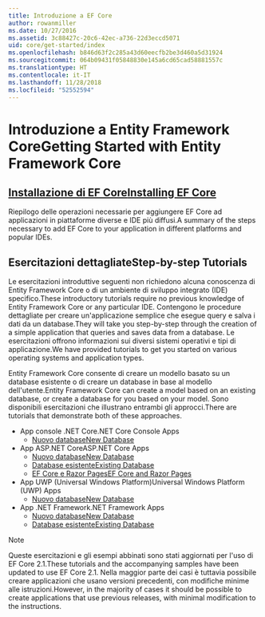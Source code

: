 ```yaml
---
title: Introduzione a EF Core
author: rowanmiller
ms.date: 10/27/2016
ms.assetid: 3c88427c-20c6-42ec-a736-22d3eccd5071
uid: core/get-started/index
ms.openlocfilehash: b846d63f2c285a43d60eecfb2be3d460a5d31924
ms.sourcegitcommit: 064b09431f05848830e145a6cd65cad58881557c
ms.translationtype: HT
ms.contentlocale: it-IT
ms.lasthandoff: 11/28/2018
ms.locfileid: "52552594"
---
```

# <a name="getting-started-with-entity-framework-core"></a><span data-ttu-id="7c54f-102">Introduzione a Entity Framework Core</span><span class="sxs-lookup"><span data-stu-id="7c54f-102">Getting Started with Entity Framework Core</span></span>

## <a name="installing-ef-coreinstallindexmd"></a>[<span data-ttu-id="7c54f-103">Installazione di EF Core</span><span class="sxs-lookup"><span data-stu-id="7c54f-103">Installing EF Core</span></span>](install/index.md)

<span data-ttu-id="7c54f-104">Riepilogo delle operazioni necessarie per aggiungere EF Core ad applicazioni in piattaforme diverse e IDE più diffusi.</span><span class="sxs-lookup"><span data-stu-id="7c54f-104">A summary of the steps necessary to add EF Core to your application in different platforms and popular IDEs.</span></span>

## <a name="step-by-step-tutorials"></a><span data-ttu-id="7c54f-105">Esercitazioni dettagliate</span><span class="sxs-lookup"><span data-stu-id="7c54f-105">Step-by-step Tutorials</span></span>

<span data-ttu-id="7c54f-106">Le esercitazioni introduttive seguenti non richiedono alcuna conoscenza di Entity Framework Core o di un ambiente di sviluppo integrato (IDE) specifico.</span><span class="sxs-lookup"><span data-stu-id="7c54f-106">These introductory tutorials require no previous knowledge of Entity Framework Core or any particular IDE.</span></span> <span data-ttu-id="7c54f-107">Contengono le procedure dettagliate per creare un'applicazione semplice che esegue query e salva i dati da un database.</span><span class="sxs-lookup"><span data-stu-id="7c54f-107">They will take you step-by-step through the creation of a simple application that queries and saves data from a database.</span></span> <span data-ttu-id="7c54f-108">Le esercitazioni offrono informazioni sui diversi sistemi operativi e tipi di applicazione.</span><span class="sxs-lookup"><span data-stu-id="7c54f-108">We have provided tutorials to get you started on various operating systems and application types.</span></span>

<span data-ttu-id="7c54f-109">Entity Framework Core consente di creare un modello basato su un database esistente o di creare un database in base al modello dell'utente.</span><span class="sxs-lookup"><span data-stu-id="7c54f-109">Entity Framework Core can create a model based on an existing database, or create a database for you based on your model.</span></span> <span data-ttu-id="7c54f-110">Sono disponibili esercitazioni che illustrano entrambi gli approcci.</span><span class="sxs-lookup"><span data-stu-id="7c54f-110">There are tutorials that demonstrate both of these approaches.</span></span>

* <span data-ttu-id="7c54f-111">App console .NET Core</span><span class="sxs-lookup"><span data-stu-id="7c54f-111">.NET Core Console Apps</span></span>
  * [<span data-ttu-id="7c54f-112">Nuovo database</span><span class="sxs-lookup"><span data-stu-id="7c54f-112">New Database</span></span>](netcore/new-db-sqlite.md)
* <span data-ttu-id="7c54f-113">App ASP.NET Core</span><span class="sxs-lookup"><span data-stu-id="7c54f-113">ASP.NET Core Apps</span></span>
  * [<span data-ttu-id="7c54f-114">Nuovo database</span><span class="sxs-lookup"><span data-stu-id="7c54f-114">New Database</span></span>](aspnetcore/new-db.md)
  * [<span data-ttu-id="7c54f-115">Database esistente</span><span class="sxs-lookup"><span data-stu-id="7c54f-115">Existing Database</span></span>](aspnetcore/existing-db.md)
  * [<span data-ttu-id="7c54f-116">EF Core e Razor Pages</span><span class="sxs-lookup"><span data-stu-id="7c54f-116">EF Core and Razor Pages</span></span>](/aspnet/core/data/ef-rp/intro)
* <span data-ttu-id="7c54f-117">App UWP (Universal Windows Platform)</span><span class="sxs-lookup"><span data-stu-id="7c54f-117">Universal Windows Platform (UWP) Apps</span></span>
  * [<span data-ttu-id="7c54f-118">Nuovo database</span><span class="sxs-lookup"><span data-stu-id="7c54f-118">New Database</span></span>](uwp/getting-started.md)
* <span data-ttu-id="7c54f-119">App .NET Framework</span><span class="sxs-lookup"><span data-stu-id="7c54f-119">.NET Framework Apps</span></span>
  * [<span data-ttu-id="7c54f-120">Nuovo database</span><span class="sxs-lookup"><span data-stu-id="7c54f-120">New Database</span></span>](full-dotnet/new-db.md)
  * [<span data-ttu-id="7c54f-121">Database esistente</span><span class="sxs-lookup"><span data-stu-id="7c54f-121">Existing Database</span></span>](full-dotnet/existing-db.md)

> [!NOTE]  
> <span data-ttu-id="7c54f-122">Queste esercitazioni e gli esempi abbinati sono stati aggiornati per l'uso di EF Core 2.1.</span><span class="sxs-lookup"><span data-stu-id="7c54f-122">These tutorials and the accompanying samples have been updated to use EF Core 2.1.</span></span> <span data-ttu-id="7c54f-123">Nella maggior parte dei casi è tuttavia possibile creare applicazioni che usano versioni precedenti, con modifiche minime alle istruzioni.</span><span class="sxs-lookup"><span data-stu-id="7c54f-123">However, in the majority of cases it should be possible to create applications that use previous releases, with minimal modification to the instructions.</span></span> 
